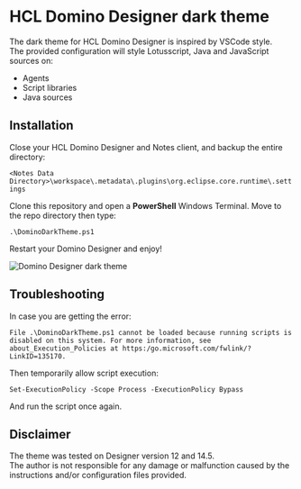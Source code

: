 # HCL Domino Designer dark theme

The dark theme for HCL Domino Designer is inspired by VSCode style.  
The provided configuration will style Lotusscript, Java and JavaScript sources on:
- Agents
- Script libraries
- Java sources

## Installation

Close your HCL Domino Designer and Notes client, and backup the entire directory:

```<Notes Data Directory>\workspace\.metadata\.plugins\org.eclipse.core.runtime\.settings```

Clone this repository and open a **PowerShell** Windows Terminal. Move to the repo directory then type:

`.\DominoDarkTheme.ps1`

Restart your Domino Designer and enjoy!

![Domino Designer dark theme](https://github.com/mnadalin/domino-designer-dark-theme/blob/main/domino-designer-dark-theme.png?raw=true)

## Troubleshooting

In case you are getting the error:

`File .\DominoDarkTheme.ps1 cannot be loaded because running scripts is disabled on this system. For more information, see about_Execution_Policies at https:/go.microsoft.com/fwlink/?LinkID=135170.`

Then temporarily allow script execution:

`Set-ExecutionPolicy -Scope Process -ExecutionPolicy Bypass`

And run the script once again.

## Disclaimer

The theme was tested on Designer version 12 and 14.5.  
The author is not responsible for any damage or malfunction caused by the instructions and/or configuration files provided.